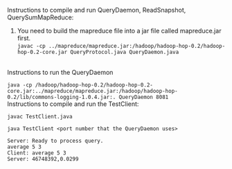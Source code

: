 Instructions to compile and run QueryDaemon, ReadSnapshot, QuerySumMapReduce:
  1. You need to build the mapreduce file into a jar file called mapreduce.jar first. <br>
   ``javac -cp ../mapreduce/mapreduce.jar:/hadoop/hadoop-hop-0.2/hadoop-hop-0.2-core.jar QueryProtocol.java QueryDaemon.java ``
<br>
Instructions to run the QueryDaemon

```java -cp /hadoop/hadoop-hop-0.2/hadoop-hop-0.2-core.jar:../mapreduce/mapreduce.jar:/hadoop/hadoop-hop-0.2/lib/commons-logging-1.0.4.jar:. QueryDaemon 8081``` <br>
Instructions to compile and run the TestClient:

```javac TestClient.java ``` 

```java TestClient <port number that the QueryDaemon uses>``` 

    Server: Ready to process query.
    average 5 3 
    Client: average 5 3 
    Server: 46748392,0.0299 
  
